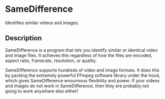 # SameDifference
Identifies similar videos and images.

## Description
SameDifference is a program that lets you identify similar or identical video and image files. It achieves this regardless of how the files are encoded, aspect ratio, framerate, resolution, or quality.

SameDifference supports hundreds of video and image formats. It does this by packing the extremely powerful FFmpeg software library under the hood, which gives SameDifference enourmous flexibility and power. If your videos and images do not work in SameDifference, then they are probably not going to work anywhere else either!
